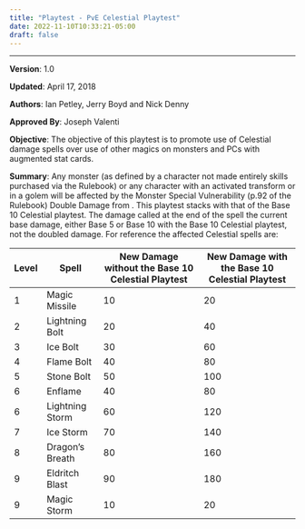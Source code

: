 ```yaml
---
title: "Playtest - PvE Celestial Playtest"
date: 2022-11-10T10:33:21-05:00
draft: false
---
```


---
**Version**: 1.0

**Updated**:  April	17, 2018

**Authors**: Ian Petley, Jerry Boyd and Nick Denny

**Approved By**:  Joseph Valenti

**Objective**: The objective of this playtest is to promote use of Celestial damage spells over use of other magics on monsters and PCs with augmented stat cards.

**Summary**: Any monster (as defined by a character not made entirely skills purchased via the Rulebook) or any character with an activated transform or in a golem will be affected by the Monster Special Vulnerability (p.92 of the Rulebook) Double Damage from <Celestial>. This playtest stacks with that of the Base 10 Celestial playtest. The damage called at the end of the spell the current base damage, either Base 5 or Base 10 with the Base 10 Celestial playtest, not the doubled damage. For reference the affected Celestial spells are:

| Level | Spell           | New Damage without the Base 10 Celestial Playtest | New Damage with the Base 10 Celestial Playtest |
| ----- | --------------- | ------------------------------------------------- | ---------------------------------------------- |
| 1     | Magic Missile   | 10                                                | 20                                             |
| 2     | Lightning Bolt  | 20                                                | 40                                             |
| 3     | Ice Bolt        | 30                                                | 60                                             |
| 4     | Flame Bolt      | 40                                                | 80                                             |
| 5     | Stone Bolt      | 50                                                | 100                                            |
| 6     | Enflame         | 40                                                | 80                                             |
| 6     | Lightning Storm | 60                                                | 120                                            |
| 7     | Ice Storm       | 70                                                | 140                                            |
| 8     | Dragon’s Breath | 80                                                | 160                                            |
| 9     | Eldritch Blast  | 90                                                | 180                                            |
| 9     | Magic Storm     | 10                                                | 20                                             |









